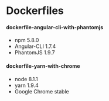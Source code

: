 # Dockerfiles

#### dockerfile-angular-cli-with-phantomjs

* npm 5.8.0
* Angular-CLI 1.7.4
* PhantomJS 1.9.7

#### dockerfile-yarn-with-chrome

* node 8.1.1
* yarn 1.9.4
* Google Chrome stable

